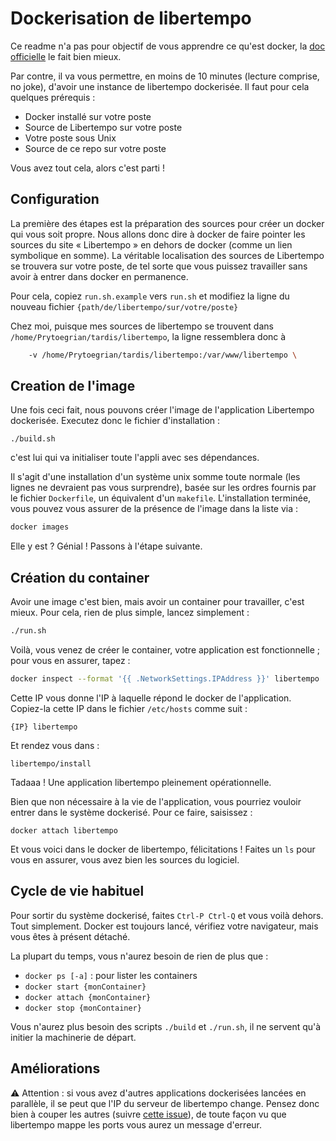 # Dockerisation de libertempo

Ce readme n'a pas pour objectif de vous apprendre ce qu'est docker, la [doc officielle](https://docs.docker.com/) le fait bien mieux.

Par contre, il va vous permettre, en moins de 10 minutes (lecture comprise, no joke), d'avoir une instance de libertempo dockerisée. Il faut pour cela quelques prérequis :
* Docker installé sur votre poste
* Source de Libertempo sur votre poste
* Votre poste sous Unix
* Source de ce repo sur votre poste

Vous avez tout cela, alors c'est parti !

## Configuration
La première des étapes est la préparation des sources pour créer un docker qui vous soit propre. Nous allons donc dire à docker de faire pointer les sources du site « Libertempo » en dehors de docker (comme un lien symbolique en somme).
La véritable localisation des sources de Libertempo se trouvera sur votre poste, de tel sorte que vous puissez travailler sans avoir à entrer dans docker en permanence.

Pour cela, copiez `run.sh.example` vers `run.sh` et modifiez la ligne du nouveau fichier `{path/de/libertempo/sur/votre/poste}`

Chez moi, puisque mes sources de libertempo se trouvent dans `/home/Prytoegrian/tardis/libertempo`, la ligne ressemblera donc à
```bash
    -v /home/Prytoegrian/tardis/libertempo:/var/www/libertempo \
```
## Creation de l'image
Une fois ceci fait, nous pouvons créer l'image de l'application Libertempo dockerisée. Executez donc le fichier d'installation :
```
./build.sh
```
c'est lui qui va initialiser toute l'appli avec ses dépendances.

Il s'agit d'une installation d'un système unix somme toute normale (les lignes ne devraient pas vous surprendre), basée sur les ordres fournis par le fichier `Dockerfile`, un équivalent d'un `makefile`.
L'installation terminée, vous pouvez vous assurer de la présence de l'image dans la liste via :
```sh
docker images
```

Elle y est ? Génial ! Passons à l'étape suivante.

## Création du container
Avoir une image c'est bien, mais avoir un container pour travailler, c'est mieux. Pour cela, rien de plus simple, lancez simplement :
```sh
./run.sh
```

Voilà, vous venez de créer le container, votre application est fonctionnelle ; pour vous en assurer, tapez :
```sh
docker inspect --format '{{ .NetworkSettings.IPAddress }}' libertempo
```

Cette IP vous donne l'IP à laquelle répond le docker de l'application. Copiez-la cette IP dans le fichier `/etc/hosts` comme suit :

```
{IP} libertempo

```

Et rendez vous dans :
```
libertempo/install
```

Tadaaa ! Une application libertempo pleinement opérationnelle.

Bien que non nécessaire à la vie de l'application, vous pourriez vouloir entrer dans le système dockerisé. Pour ce faire, saisissez :
```
docker attach libertempo
```

Et vous voici dans le docker de libertempo, félicitations ! Faites un `ls` pour vous en assurer, vous avez bien les sources du logiciel.  

## Cycle de vie habituel
Pour sortir du système dockerisé, faites `Ctrl-P Ctrl-Q` et vous voilà dehors. Tout simplement. Docker est toujours lancé, vérifiez votre navigateur, mais vous êtes à présent détaché.

La plupart du temps, vous n'aurez besoin de rien de plus que :
* `docker ps [-a]` : pour lister les containers
* `docker start {monContainer}`
* `docker attach {monContainer}`
* `docker stop {monContainer}`

Vous n'aurez plus besoin des scripts `./build` et `./run.sh`, il ne servent qu'à initier la machinerie de départ.


## Améliorations
:warning: Attention : si vous avez d'autres applications dockerisées lancées en parallèle, il se peut que l'IP du serveur de libertempo change. Pensez donc bien à couper les autres (suivre [cette issue](https://github.com/Prytoegrian/libertempo-docker/issues/1)), de toute façon vu que libertempo mappe les ports vous aurez un message d'erreur.
